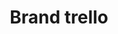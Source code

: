 ---
title: Brand trello
tags: ["brand", "trello"]
icon: brand-trello
svg: '<svg xmlns="http://www.w3.org/2000/svg" width="24" height="24" fill="none" viewBox="0 0 24 24" stroke-width="1.5" stroke-linecap="round" stroke-linejoin="round" stroke="currentColor"><path d="M19 3H5a2 2 0 0 0-2 2v14a2 2 0 0 0 2 2h14a2 2 0 0 0 2-2V5a2 2 0 0 0-2-2Z"/><path d="M10 7H7v9h3V7Zm7 0h-3v5h3V7Z"/></svg>'
---